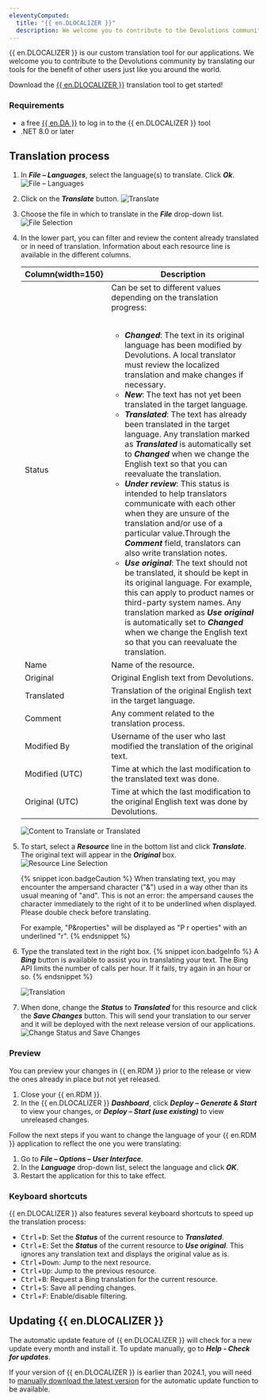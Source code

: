 ```yaml
---
eleventyComputed:
  title: "{{ en.DLOCALIZER }}"
  description: We welcome you to contribute to the Devolutions community by translating our tools for the benefit of other users just like you around the world.
---
```

{{ en.DLOCALIZER }} is our custom translation tool for our applications. We welcome you to contribute to the Devolutions community by translating our tools for the benefit of other users just like you around the world.

Download the [{{ en.DLOCALIZER }}](https://devolutions.net/localizer) translation tool to get started!

### Requirements
* a free [{{ en.DA }}](/cloud/devolutions-account/create-devolutions-account/) to log in to the {{ en.DLOCALIZER }} tool
* .NET 8.0 or later

## Translation process

1. In ***File – Languages***, select the language(s) to translate. Click ***Ok***.
![File – Languages](https://cdnweb.devolutions.net/docs/docs_en_rdm_windows_RDMWin2228.png)
1. Click on the ***Translate*** button.
![Translate](https://cdnweb.devolutions.net/docs/docs_en_rdm_windows_RDMWin2131.png)
1. Choose the file in which to translate in the ***File*** drop-down list.
![File Selection](https://cdnweb.devolutions.net/docs/docs_en_rdm_windows_RDMWin2132.png)
1. In the lower part, you can filter and review the content already translated or in need of translation. Information about each resource line is available in the different columns.

   | Column{width=150}         | Description                                                                               |
   | -------------- | ----------------------------------------------------------------------------------------- |
   | Status         | Can be set to different values depending on the translation progress:<br><br><ul><li>***Changed***: The text in its original language has been modified by Devolutions. A local translator must review the localized translation and make changes if necessary.</li><li>***New***: The text has not yet been translated in the target language.</li><li>***Translated***: The text has already been translated in the target language. Any translation marked as ***Translated*** is automatically set to ***Changed*** when we change the English text so that you can reevaluate the translation.</li><li>***Under review***: This status is intended to help translators communicate with each other when they are unsure of the translation and/or use of a particular value.Through the ***Comment*** field, translators can also write translation notes.</li><li>***Use original***: The text should not be translated, it should be kept in its original language. For example, this can apply to product names or third-party system names. Any translation marked as ***Use original*** is automatically set to ***Changed*** when we change the English text so that you can reevaluate the translation.</li></ul>|
   | Name           | Name of the resource.                                                                     |
   | Original       | Original English text from Devolutions.                                                   |
   | Translated     | Translation of the original English text in the target language.                          |
   | Comment        | Any comment related to the translation process.                                           |
   | Modified By    | Username of the user who last modified the translation of the original text.              |
   | Modified (UTC) | Time at which the last modification to the translated text was done.                      |
   | Original (UTC) | Time at which the last modification to the original English text was done by Devolutions. |

   ![Content to Translate or Translated](https://cdnweb.devolutions.net/docs/docs_en_rdm_windows_RDMWin2229.png)
1. To start, select a ***Resource*** line in the bottom list and click ***Translate***. The original text will appear in the ***Original*** box.
![Resource Line Selection](https://cdnweb.devolutions.net/docs/docs_en_rdm_windows_RDMWin2133.png)

   {% snippet icon.badgeCaution %}
   When translating text, you may encounter the ampersand character ("&") used in a way other than its usual meaning of "and". This is not an error: the ampersand causes the character immediately to the right of it to be underlined when displayed. Please double check before translating.

   For example, "P&roperties" will be displayed as "P r operties" with an underlined "r".
   {% endsnippet %}

1. Type the translated text in the right box.
   {% snippet icon.badgeInfo %}
   A ***Bing*** button is available to assist you in translating your text. The Bing API limits the number of calls per hour. If it fails, try again in an hour or so.
   {% endsnippet %}

   ![Translation](https://cdnweb.devolutions.net/docs/docs_en_rdm_windows_clip11554.png)

1. When done, change the ***Status*** to ***Translated*** for this resource and click the ***Save Changes*** button. This will send your translation to our server and it will be deployed with the next release version of our applications.
![Change Status and Save Changes](https://cdnweb.devolutions.net/docs/docs_en_rdm_windows_RDMWin2134.png)

### Preview

You can preview your changes in {{ en.RDM }} prior to the release or view the ones already in place but not yet released.

1. Close your {{ en.RDM }}.
1. In the {{ en.DLOCALIZER }} ***Dashboard***, click ***Deploy – Generate & Start*** to view your changes, or ***Deploy – Start (use existing)*** to view unreleased changes.

Follow the next steps if you want to change the language of your {{ en.RDM }} application to reflect the one you were translating:

1. Go to ***File – Options – User Interface***.
1. In the ***Language*** drop-down list, select the language and click ***OK***.
1. Restart the application for this to take effect.

### Keyboard shortcuts

{{ en.DLOCALIZER }} also features several keyboard shortcuts to speed up the translation process:
* <kbd>Ctrl</kbd>+<kbd>D</kbd>: Set the ***Status*** of the current resource to ***Translated***.
* <kbd>Ctrl</kbd>+<kbd>E</kbd>: Set the ***Status*** of the current resource to ***Use original***. This ignores any translation text and displays the original value as is.
* <kbd>Ctrl</kbd>+<kbd>Down</kbd>: Jump to the next resource.
* <kbd>Ctrl</kbd>+<kbd>Up</kbd>: Jump to the previous resource.
* <kbd>Ctrl</kbd>+<kbd>B</kbd>: Request a Bing translation for the current resource.
* <kbd>Ctrl</kbd>+<kbd>S</kbd>: Save all pending changes.
* <kbd>Ctrl</kbd>+<kbd>F</kbd>: Enable/disable filtering.

## Updating {{ en.DLOCALIZER }}
The automatic update feature of {{ en.DLOCALIZER }} will check for a new update every month and install it. To update manually, go to ***Help - Check for updates***.

If your version of {{ en.DLOCALIZER }} is earlier than 2024.1, you will need to [manually download the latest version](https://devolutions.net/localizer) for the automatic update function to be available.

